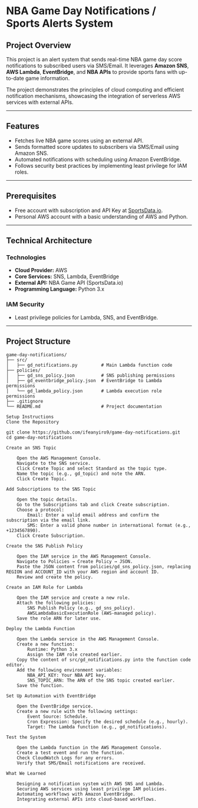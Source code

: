 # NBA Game Day Notifications / Sports Alerts System  

## Project Overview  
This project is an alert system that sends real-time NBA game day score notifications to subscribed users via SMS/Email. It leverages **Amazon SNS**, **AWS Lambda**, **EventBridge**, and **NBA APIs** to provide sports fans with up-to-date game information.  

The project demonstrates the principles of cloud computing and efficient notification mechanisms, showcasing the integration of serverless AWS services with external APIs.  

---

## Features  
- Fetches live NBA game scores using an external API.  
- Sends formatted score updates to subscribers via SMS/Email using Amazon SNS.  
- Automated notifications with scheduling using Amazon EventBridge.  
- Follows security best practices by implementing least privilege for IAM roles.  

---

## Prerequisites  
- Free account with subscription and API Key at [SportsData.io](https://sportsdata.io).  
- Personal AWS account with a basic understanding of AWS and Python.  

---

## Technical Architecture  

### Technologies  
- **Cloud Provider:** AWS  
- **Core Services:** SNS, Lambda, EventBridge  
- **External API:** NBA Game API (SportsData.io)  
- **Programming Language:** Python 3.x  

### IAM Security  
- Least privilege policies for Lambda, SNS, and EventBridge.  

---

## Project Structure  
```plaintext
game-day-notifications/  
├── src/  
│   ├── gd_notifications.py         # Main Lambda function code  
├── policies/  
│   ├── gd_sns_policy.json          # SNS publishing permissions  
│   ├── gd_eventbridge_policy.json  # EventBridge to Lambda permissions  
│   └── gd_lambda_policy.json       # Lambda execution role permissions  
├── .gitignore  
└── README.md                       # Project documentation  

Setup Instructions
Clone the Repository

git clone https://github.com/ifeanyiro9/game-day-notifications.git  
cd game-day-notifications  

Create an SNS Topic

    Open the AWS Management Console.
    Navigate to the SNS service.
    Click Create Topic and select Standard as the topic type.
    Name the topic (e.g., gd_topic) and note the ARN.
    Click Create Topic.

Add Subscriptions to the SNS Topic

    Open the topic details.
    Go to the Subscriptions tab and click Create subscription.
    Choose a protocol:
        Email: Enter a valid email address and confirm the subscription via the email link.
        SMS: Enter a valid phone number in international format (e.g., +1234567890).
    Click Create Subscription.

Create the SNS Publish Policy

    Open the IAM service in the AWS Management Console.
    Navigate to Policies → Create Policy → JSON.
    Paste the JSON content from policies/gd_sns_policy.json, replacing REGION and ACCOUNT_ID with your AWS region and account ID.
    Review and create the policy.

Create an IAM Role for Lambda

    Open the IAM service and create a new role.
    Attach the following policies:
        SNS Publish Policy (e.g., gd_sns_policy).
        AWSLambdaBasicExecutionRole (AWS-managed policy).
    Save the role ARN for later use.

Deploy the Lambda Function

    Open the Lambda service in the AWS Management Console.
    Create a new function:
        Runtime: Python 3.x
        Assign the IAM role created earlier.
    Copy the content of src/gd_notifications.py into the function code editor.
    Add the following environment variables:
        NBA_API_KEY: Your NBA API key.
        SNS_TOPIC_ARN: The ARN of the SNS topic created earlier.
    Save the function.

Set Up Automation with EventBridge

    Open the EventBridge service.
    Create a new rule with the following settings:
        Event Source: Schedule.
        Cron Expression: Specify the desired schedule (e.g., hourly).
        Target: The Lambda function (e.g., gd_notifications).

Test the System

    Open the Lambda function in the AWS Management Console.
    Create a test event and run the function.
    Check CloudWatch Logs for any errors.
    Verify that SMS/Email notifications are received.

What We Learned

    Designing a notification system with AWS SNS and Lambda.
    Securing AWS services using least privilege IAM policies.
    Automating workflows with Amazon EventBridge.
    Integrating external APIs into cloud-based workflows.

